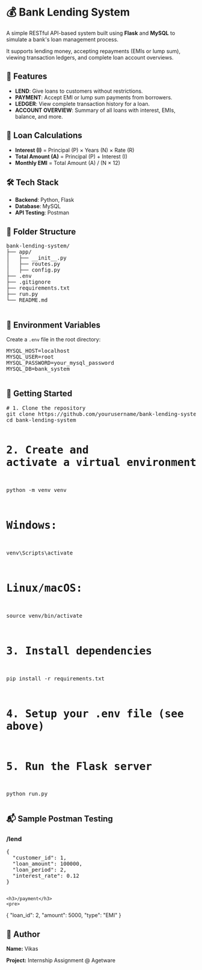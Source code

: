 
  <h1>💰 Bank Lending System</h1>
  <p>A simple RESTful API-based system built using <strong>Flask</strong> and <strong>MySQL</strong> to simulate a bank's loan management process.</p>
  <p>It supports lending money, accepting repayments (EMIs or lump sum), viewing transaction ledgers, and complete loan account overviews.</p>

  <div class="section">
    <h2>🧰 Features</h2>
    <ul>
      <li><strong>LEND</strong>: Give loans to customers without restrictions.</li>
      <li><strong>PAYMENT</strong>: Accept EMI or lump sum payments from borrowers.</li>
      <li><strong>LEDGER</strong>: View complete transaction history for a loan.</li>
      <li><strong>ACCOUNT OVERVIEW</strong>: Summary of all loans with interest, EMIs, balance, and more.</li>
    </ul>
  </div>

  <div class="section">
    <h2>🧮 Loan Calculations</h2>
    <ul>
      <li><strong>Interest (I)</strong> = Principal (P) × Years (N) × Rate (R)</li>
      <li><strong>Total Amount (A)</strong> = Principal (P) + Interest (I)</li>
      <li><strong>Monthly EMI</strong> = Total Amount (A) / (N × 12)</li>
    </ul>
  </div>

  <div class="section">
    <h2>🛠️ Tech Stack</h2>
    <ul>
      <li><strong>Backend</strong>: Python, Flask</li>
      <li><strong>Database</strong>: MySQL</li>
      <li><strong>API Testing</strong>: Postman</li>
    </ul>
  </div>

  <div class="section">
    <h2>📁 Folder Structure</h2>
    <pre>
bank-lending-system/
├── app/
│   ├── __init__.py
│   ├── routes.py
│   ├── config.py
├── .env
├── .gitignore
├── requirements.txt
├── run.py
└── README.md
    </pre>
  </div>

  <div class="section">
    <h2>🔐 Environment Variables</h2>
    <p>Create a <code>.env</code> file in the root directory:</p>
    <pre>
MYSQL_HOST=localhost
MYSQL_USER=root
MYSQL_PASSWORD=your_mysql_password
MYSQL_DB=bank_system
    </pre>
  </div>

  <div class="section">
    <h2>🚀 Getting Started</h2>
    <pre>
# 1. Clone the repository
git clone https://github.com/yourusername/bank-lending-system.git
cd bank-lending-system

# 2. Create and activate a virtual environment
python -m venv venv
# Windows:
venv\Scripts\activate
# Linux/macOS:
source venv/bin/activate

# 3. Install dependencies
pip install -r requirements.txt

# 4. Setup your .env file (see above)

# 5. Run the Flask server
python run.py
    </pre>
  </div>

  <div class="section">
    <h2>📬 Sample Postman Testing</h2>
    <h3>/lend</h3>
    <pre>
{
  "customer_id": 1,
  "loan_amount": 100000,
  "loan_period": 2,
  "interest_rate": 0.12
}
    </pre>

    <h3>/payment</h3>
    <pre>
{
  "loan_id": 2,
  "amount": 5000,
  "type": "EMI"
}
    </pre>
  </div>

  <div class="section">
    <h2>👤 Author</h2>
    <p><strong>Name:</strong> Vikas</p>
    <p><strong>Project:</strong> Internship Assignment @ Agetware</p>
  </div>

</body>
</html>
